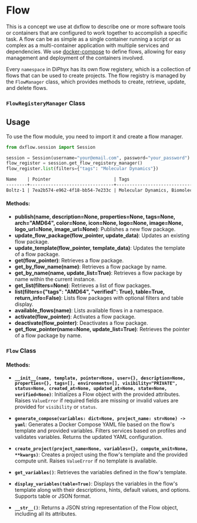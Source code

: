 # Flow

This is a concept we use at dxflow to describe one or more software tools or containers that are configured to work together to accomplish a specific task. A flow can be as simple as a single container running a script or as complex as a multi-container application with multiple services and dependencies. We use [docker-compose](https://docs.docker.com/compose/) to define flows, allowing for easy management and deployment of the containers involved.

Every `namespace` in DiPhyx has its own flow registery, which is a collection of flows that can be used to create projects. The flow registry is managed by the `FlowManager` class, which provides methods to create, retrieve, update, and delete flows.

### `FlowRegisteryManager` Class
## Usage

To use the flow module, you need to import it and create a flow manager.

```python
from dxflow.session import Session

session = Session(username="your@email.com", password="your_password")
flow_register = session.get_flow_registery_manager()
flow_register.list(filters={"tags": "Molecular Dynamics"})
```
```markdown
Name    | Pointer                        | Tags                           | Status    | Verified
--------+--------------------------------+--------------------------------+-----------+---------
Boltz-1 | 7ea2b574-e962-4f18-bb54-7e233c | Molecular Dynamics, Biomolecul | PUBLISHED | True    
```

#### Methods:

- **publish(name, description=None, properties=None, tags=None, arch="AMD64", color=None, icon=None, logo=None, image=None, logo_url=None, image_url=None)**: Publishes a new flow package.
- **update_flow_package(flow_pointer, update_data)**: Updates an existing flow package.
- **update_template(flow_pointer, template_data)**: Updates the template of a flow package.
- **get(flow_pointer)**: Retrieves a flow package.
- **get_by_flow_name(name)**: Retrieves a flow package by name.
- **get_by_name(name, update_list=True)**: Retrieves a flow package by name within the current instance.
- **get_list(filters=None)**: Retrieves a list of flow packages.
- **list(filters={"tags": "AMD64", "verified": True}, table=True, return_info=False)**: Lists flow packages with optional filters and table display.
- **available_flows(name)**: Lists available flows in a namespace.
- **activate(flow_pointer)**: Activates a flow package.
- **deactivate(flow_pointer)**: Deactivates a flow package.
- **get_flow_pointer(name=None, update_list=True)**: Retrieves the pointer of a flow package by name.


### `Flow` Class
#### Methods:

- **`__init__(name, template, pointer=None, user={}, description=None, properties={}, tags=[], environments=[], visibility="PRIVATE", status=None, created_at=None, updated_at=None, state=None, verified=None)`**: Initializes a Flow object with the provided attributes. Raises `ValueError` if required fields are missing or invalid values are provided for `visibility` or `status`.

- **`generate_compose(variables: dict=None, project_name: str=None) -> yaml`**: Generates a Docker Compose YAML file based on the flow's template and provided variables. Filters services based on profiles and validates variables. Returns the updated YAML configuration.

- **`create_project(project_name=None, variables={}, compute_unit=None, **kwargs)`**: Creates a project using the flow's template and the provided compute unit. Raises `ValueError` if no template is available.

- **`get_variables()`**: Retrieves the variables defined in the flow's template.

- **`display_variables(table=True)`**: Displays the variables in the flow's template along with their descriptions, hints, default values, and options. Supports table or JSON format.

- **`__str__()`**: Returns a JSON string representation of the Flow object, including all its attributes.